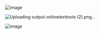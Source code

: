 ![image](https://github.com/user-attachments/assets/c92d9b9f-4d66-4158-84c9-cb3d44732ba7)

![Uploading output-onlinetexttools (2).png…]()

![image](https://github.com/user-attachments/assets/516ee425-1cd0-42f4-b0b0-fcc8589d9569)

